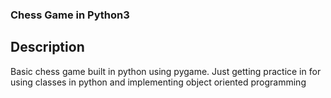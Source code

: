 ### Chess Game in Python3

## Description
Basic chess game built in python using pygame. Just getting practice in for using classes in python and implementing object oriented programming
